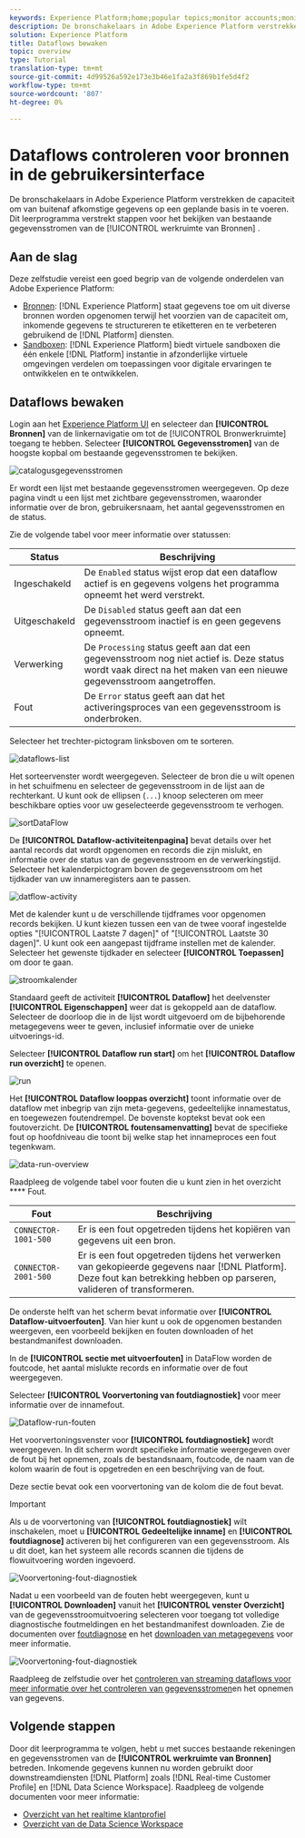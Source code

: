 ```yaml
---
keywords: Experience Platform;home;popular topics;monitor accounts;monitor dataflows;dataflows;sources
description: De bronschakelaars in Adobe Experience Platform verstrekken de capaciteit om van buitenaf afkomstige gegevens op een geplande basis in te voeren. Dit leerprogramma verstrekt stappen voor het bekijken van bestaande gegevensstromen van de werkruimte van Bronnen.
solution: Experience Platform
title: Dataflows bewaken
topic: overview
type: Tutorial
translation-type: tm+mt
source-git-commit: 4d99526a592e173e3b46e1fa2a3f869b1fe5d4f2
workflow-type: tm+mt
source-wordcount: '807'
ht-degree: 0%

---
```



# Dataflows controleren voor bronnen in de gebruikersinterface

De bronschakelaars in Adobe Experience Platform verstrekken de capaciteit om van buitenaf afkomstige gegevens op een geplande basis in te voeren. Dit leerprogramma verstrekt stappen voor het bekijken van bestaande gegevensstromen van de [!UICONTROL werkruimte van Bronnen] .

## Aan de slag

Deze zelfstudie vereist een goed begrip van de volgende onderdelen van Adobe Experience Platform:

- [Bronnen](../../sources/home.md): [!DNL Experience Platform] staat gegevens toe om uit diverse bronnen worden opgenomen terwijl het voorzien van de capaciteit om, inkomende gegevens te structureren te etiketteren en te verbeteren gebruikend de [!DNL Platform] diensten.
- [Sandboxen](../../sandboxes/home.md): [!DNL Experience Platform] biedt virtuele sandboxen die één enkele [!DNL Platform] instantie in afzonderlijke virtuele omgevingen verdelen om toepassingen voor digitale ervaringen te ontwikkelen en te ontwikkelen.

## Dataflows bewaken

Login aan het [Experience Platform UI](https://platform.adobe.com) en selecteer dan **[!UICONTROL Bronnen]** van de linkernavigatie om tot de [!UICONTROL Bronwerkruimte] toegang te hebben. Selecteer **[!UICONTROL Gegevensstromen]** van de hoogste kopbal om bestaande gegevensstromen te bekijken.

![catalogusgegevensstromen](../assets/ui/monitor-sources/catalog-dataflows.png)

Er wordt een lijst met bestaande gegevensstromen weergegeven. Op deze pagina vindt u een lijst met zichtbare gegevensstromen, waaronder informatie over de bron, gebruikersnaam, het aantal gegevensstromen en de status.

Zie de volgende tabel voor meer informatie over statussen:

| Status | Beschrijving |
| ------ | ----------- |
| Ingeschakeld | De `Enabled` status wijst erop dat een dataflow actief is en gegevens volgens het programma opneemt het werd verstrekt. |
| Uitgeschakeld | De `Disabled` status geeft aan dat een gegevensstroom inactief is en geen gegevens opneemt. |
| Verwerking | De `Processing` status geeft aan dat een gegevensstroom nog niet actief is. Deze status wordt vaak direct na het maken van een nieuwe gegevensstroom aangetroffen. |
| Fout | De `Error` status geeft aan dat het activeringsproces van een gegevensstroom is onderbroken. |

Selecteer het trechter-pictogram linksboven om te sorteren.

![dataflows-list](../assets/ui/monitor-sources/dataflows-list.png)

Het sorteervenster wordt weergegeven. Selecteer de bron die u wilt openen in het schuifmenu en selecteer de gegevensstroom in de lijst aan de rechterkant. U kunt ook de ellipsen (`...`) knoop selecteren om meer beschikbare opties voor uw geselecteerde gegevensstroom te verhogen.

![sortDataFlow](../assets/ui/monitor-sources/dataflows-sort.png)

De **[!UICONTROL Dataflow-activiteitenpagina]** bevat details over het aantal records dat wordt opgenomen en records die zijn mislukt, en informatie over de status van de gegevensstroom en de verwerkingstijd. Selecteer het kalenderpictogram boven de gegevensstroom om het tijdkader van uw innameregisters aan te passen.

![datflow-activity](../assets/ui/monitor-sources/dataflow-activity.png)

Met de kalender kunt u de verschillende tijdframes voor opgenomen records bekijken. U kunt kiezen tussen een van de twee vooraf ingestelde opties &quot;[!UICONTROL Laatste 7 dagen]&quot; of &quot;[!UICONTROL Laatste 30 dagen]&quot;. U kunt ook een aangepast tijdframe instellen met de kalender. Selecteer het gewenste tijdkader en selecteer **[!UICONTROL Toepassen]** om door te gaan.

![stroomkalender](../assets/ui/monitor-sources/flow-calendar.png)

Standaard geeft de activiteit **[!UICONTROL Dataflow]** het deelvenster **[!UICONTROL Eigenschappen]** weer dat is gekoppeld aan de dataflow. Selecteer de doorloop die in de lijst wordt uitgevoerd om de bijbehorende metagegevens weer te geven, inclusief informatie over de unieke uitvoerings-id.

Selecteer **[!UICONTROL Dataflow run start]** om het **[!UICONTROL Dataflow run overzicht]** te openen.

![run](../assets/ui/monitor-sources/run-metadata.png)

Het **[!UICONTROL Dataflow looppas overzicht]** toont informatie over de dataflow met inbegrip van zijn meta-gegevens, gedeeltelijke innamestatus, en toegewezen foutendrempel. De bovenste koptekst bevat ook een foutoverzicht. De **[!UICONTROL foutensamenvatting]** bevat de specifieke fout op hoofdniveau die toont bij welke stap het innameproces een fout tegenkwam.

![data-run-overview](../assets/ui/monitor-sources/dataflow-run-overview.png)

Raadpleeg de volgende tabel voor fouten die u kunt zien in het overzicht **** Fout.

| Fout | Beschrijving |
| ---------- | ----------- |
| `CONNECTOR-1001-500` | Er is een fout opgetreden tijdens het kopiëren van gegevens uit een bron. |
| `CONNECTOR-2001-500` | Er is een fout opgetreden tijdens het verwerken van gekopieerde gegevens naar [!DNL Platform]. Deze fout kan betrekking hebben op parseren, valideren of transformeren. |

De onderste helft van het scherm bevat informatie over **[!UICONTROL Dataflow-uitvoerfouten]**. Van hier kunt u ook de opgenomen bestanden weergeven, een voorbeeld bekijken en fouten downloaden of het bestandmanifest downloaden.

In de **[!UICONTROL sectie met uitvoerfouten]** in DataFlow worden de foutcode, het aantal mislukte records en informatie over de fout weergegeven.

Selecteer **[!UICONTROL Voorvertoning van foutdiagnostiek]** voor meer informatie over de innamefout.

![Dataflow-run-fouten](../assets/ui/monitor-sources/dataflow-run-errors.png)

Het voorvertoningsvenster voor **[!UICONTROL foutdiagnostiek]** wordt weergegeven. In dit scherm wordt specifieke informatie weergegeven over de fout bij het opnemen, zoals de bestandsnaam, foutcode, de naam van de kolom waarin de fout is opgetreden en een beschrijving van de fout.

Deze sectie bevat ook een voorvertoning van de kolom die de fout bevat.

>[!IMPORTANT]
>
>Als u de voorvertoning van **[!UICONTROL foutdiagnostiek]** wilt inschakelen, moet u **[!UICONTROL Gedeeltelijke inname]** en **[!UICONTROL foutdiagnose]** activeren bij het configureren van een gegevensstroom. Als u dit doet, kan het systeem alle records scannen die tijdens de flowuitvoering worden ingevoerd.

![Voorvertoning-fout-diagnostiek](../assets/ui/monitor-sources/preview-error-diagnostics.png)

Nadat u een voorbeeld van de fouten hebt weergegeven, kunt u **[!UICONTROL Downloaden]** vanuit het **[!UICONTROL venster Overzicht]** van de gegevensstroomuitvoering selecteren voor toegang tot volledige diagnostische foutmeldingen en het bestandmanifest downloaden. Zie de documenten over [foutdiagnose](../../ingestion/batch-ingestion/partial.md#retrieve-errors) en het [downloaden van metagegevens](../../ingestion/batch-ingestion/partial.md#download-metadata) voor meer informatie.

![Voorvertoning-fout-diagnostiek](../assets/ui/monitor-sources/download.png)

Raadpleeg de zelfstudie over het [controleren van streaming dataflows voor meer informatie over het controleren van gegevensstromen](../../ingestion/quality/monitor-data-ingestion.md)en het opnemen van gegevens.

## Volgende stappen

Door dit leerprogramma te volgen, hebt u met succes bestaande rekeningen en gegevensstromen van de **[!UICONTROL werkruimte van Bronnen]** betreden. Inkomende gegevens kunnen nu worden gebruikt door downstreamdiensten [!DNL Platform] zoals [!DNL Real-time Customer Profile] en [!DNL Data Science Workspace]. Raadpleeg de volgende documenten voor meer informatie:

- [Overzicht van het realtime klantprofiel](../../profile/home.md)
- [Overzicht van de Data Science Workspace](../../data-science-workspace/home.md)
